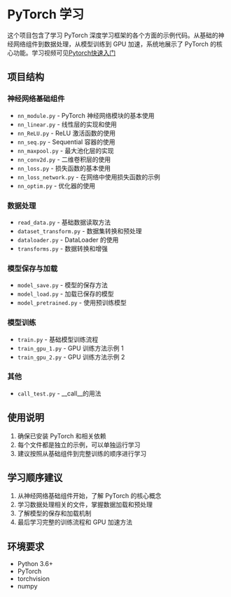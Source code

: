 # PyTorch 学习

这个项目包含了学习 PyTorch 深度学习框架的各个方面的示例代码。从基础的神经网络组件到数据处理，从模型训练到 GPU 加速，系统地展示了 PyTorch 的核心功能。学习视频可见[Pytorch快速入门](https://www.bilibili.com/video/av74281036/ )

## 项目结构

### 神经网络基础组件
- `nn_module.py` - PyTorch 神经网络模块的基本使用
- `nn_linear.py` - 线性层的实现和使用
- `nn_ReLU.py` - ReLU 激活函数的使用
- `nn_seq.py` - Sequential 容器的使用
- `nn_maxpool.py` - 最大池化层的实现
- `nn_conv2d.py` - 二维卷积层的使用
- `nn_loss.py` - 损失函数的基本使用
- `nn_loss_network.py` - 在网络中使用损失函数的示例
- `nn_optim.py` - 优化器的使用

### 数据处理
- `read_data.py` - 基础数据读取方法
- `dataset_transform.py` - 数据集转换和预处理
- `dataloader.py` - DataLoader 的使用
- `transforms.py` - 数据转换和增强

### 模型保存与加载
- `model_save.py` - 模型的保存方法
- `model_load.py` - 加载已保存的模型
- `model_pretrained.py` - 使用预训练模型

### 模型训练
- `train.py` - 基础模型训练流程
- `train_gpu_1.py` - GPU 训练方法示例 1
- `train_gpu_2.py` - GPU 训练方法示例 2

### 其他
- `call_test.py` - __call__的用法

## 使用说明

1. 确保已安装 PyTorch 和相关依赖
2. 每个文件都是独立的示例，可以单独运行学习
3. 建议按照从基础组件到完整训练的顺序进行学习

## 学习顺序建议

1. 从神经网络基础组件开始，了解 PyTorch 的核心概念
2. 学习数据处理相关的文件，掌握数据加载和预处理
3. 了解模型的保存和加载机制
4. 最后学习完整的训练流程和 GPU 加速方法

## 环境要求

- Python 3.6+
- PyTorch
- torchvision
- numpy 
